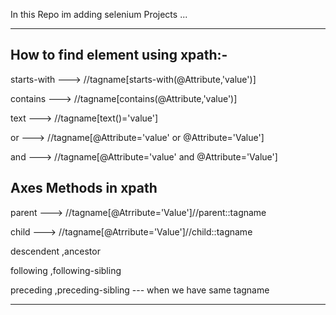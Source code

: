 In this Repo im adding selenium Projects ...
 
 
 
******************************************************************************************************************

How to find element using xpath:-
-------------------------------------------------------------------------------------------------------------------------------------

starts-with  --->	//tagname[starts-with(@Attribute,'value')]

contains   	 --->	//tagname[contains(@Attribute,'value')]

text         --->	//tagname[text()='value']

or     		 --->	//tagname[@Attribute='value' or @Attribute='Value']

and     	 --->	//tagname[@Attribute='value' and @Attribute='Value']


Axes Methods in xpath
-------------------------------------------------------------

parent  --->	//tagname[@Atrribute='Value']//parent::tagname

child   --->	//tagname[@Atrribute='Value']//child::tagname

descendent ,ancestor

following ,following-sibling

preceding ,preceding-sibling   --- when we have same tagname 

**********************************************************************************************************************

 
